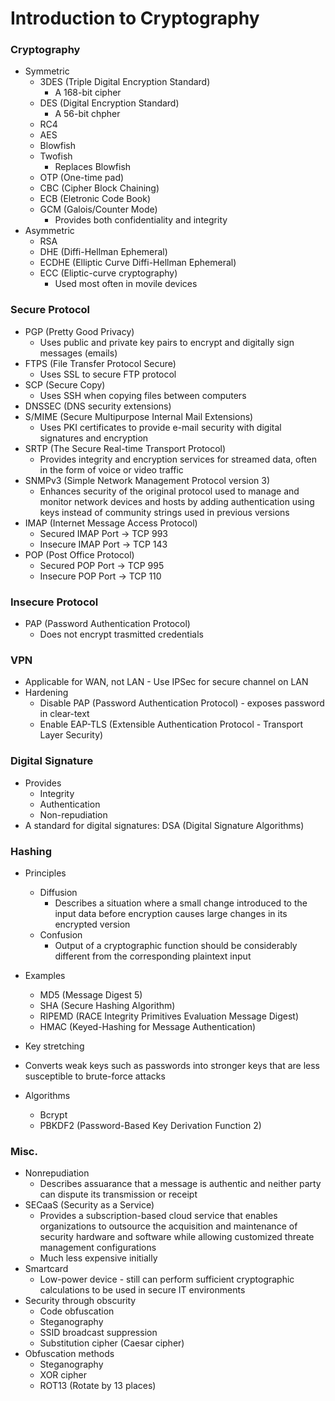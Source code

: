 # Introduction to Cryptography
### Cryptography
* Symmetric
  * 3DES (Triple Digital Encryption Standard)
    * A 168-bit cipher
  * DES (Digital Encryption Standard)
    * A 56-bit chpher
  * RC4
  * AES
  * Blowfish
  * Twofish
    * Replaces Blowfish
  * OTP (One-time pad)
  * CBC (Cipher Block Chaining)
  * ECB (Eletronic Code Book)
  * GCM (Galois/Counter Mode)
    * Provides both confidentiality and integrity
* Asymmetric
  * RSA
  * DHE (Diffi-Hellman Ephemeral)
  * ECDHE (Elliptic Curve Diffi-Hellman Ephemeral)
  * ECC (Eliptic-curve cryptography)
    * Used most often in movile devices
  
### Secure Protocol
* PGP (Pretty Good Privacy)
  * Uses public and private key pairs to encrypt and digitally sign messages (emails)
* FTPS (File Transfer Protocol Secure)
  * Uses SSL to secure FTP protocol
* SCP (Secure Copy)
  * Uses SSH when copying files between computers
* DNSSEC (DNS security extensions)
* S/MIME (Secure Multipurpose Internal Mail Extensions)
  * Uses PKI certificates to provide e-mail security with digital signatures and encryption
* SRTP (The Secure Real-time Transport Protocol)
  * Provides integrity and encryption services for streamed data, often in the form of voice or video traffic
* SNMPv3 (Simple Network Management Protocol version 3)
  * Enhances security of the original protocol used to manage and monitor network devices and hosts by adding authentication using keys instead of community strings used in previous versions
* IMAP (Internet Message Access Protocol)
  * Secured IMAP Port -> TCP 993
  * Insecure IMAP Port -> TCP 143
* POP (Post Office Protocol)
  * Secured POP Port -> TCP 995
  * Insecure POP Port -> TCP 110
  
### Insecure Protocol
* PAP (Password Authentication Protocol)
  * Does not encrypt trasmitted credentials
 
### VPN
  * Applicable for WAN, not LAN - Use IPSec for secure channel on LAN
  * Hardening
    * Disable PAP (Password Authentication Protocol) - exposes password in clear-text
    * Enable EAP-TLS (Extensible Authentication Protocol - Transport Layer Security)
    
### Digital Signature
* Provides
  * Integrity
  * Authentication
  * Non-repudiation
* A standard for digital signatures: DSA (Digital Signature Algorithms)
  
### Hashing
* Principles
  * Diffusion
    * Describes a situation where a small change introduced to the input data before encryption causes large changes in its encrypted version
  * Confusion
    * Output of a cryptographic function should be considerably different from the corresponding plaintext input
* Examples
  * MD5 (Message Digest 5)
  * SHA (Secure Hashing Algorithm)
  * RIPEMD (RACE Integrity Primitives Evaluation Message Digest)
  * HMAC (Keyed-Hashing for Message Authentication)
  
* Key stretching
* Converts weak keys such as passwords into stronger keys that are less susceptible to brute-force attacks
* Algorithms
  * Bcrypt
  * PBKDF2 (Password-Based Key Derivation Function 2)

### Misc.
* Nonrepudiation
  * Describes assuarance that a message is authentic and neither party can dispute its transmission or receipt
* SECaaS (Security as a Service)
  * Provides a subscription-based cloud service that enables organizations to outsource the acquisition and maintenance of security hardware and software while allowing customized threate management configurations
  * Much less expensive initially
* Smartcard
  * Low-power device - still can perform sufficient cryptographic calculations to be used in secure IT environments
* Security through obscurity
  * Code obfuscation
  * Steganography
  * SSID broadcast suppression
  * Substitution cipher (Caesar cipher)
* Obfuscation methods
  * Steganography
  * XOR cipher
  * ROT13 (Rotate by 13 places)
